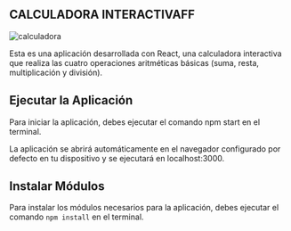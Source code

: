 ## CALCULADORA INTERACTIVAFF

![calculadora](https://user-images.githubusercontent.com/90288287/166165070-6296f3ad-a431-48e7-ab84-1021561d6916.png)

Esta es una aplicación desarrollada con React, una calculadora interactiva que realiza las cuatro operaciones aritméticas básicas (suma, resta, multiplicación y división).

## Ejecutar la Aplicación

Para iniciar la aplicación, debes ejecutar el comando npm start en el terminal.

La aplicación se abrirá automáticamente en el navegador configurado por defecto en tu dispositivo y se ejecutará en localhost:3000.

## Instalar Módulos

Para instalar los módulos necesarios para la aplicación, debes ejecutar el comando `npm install` en el terminal.
